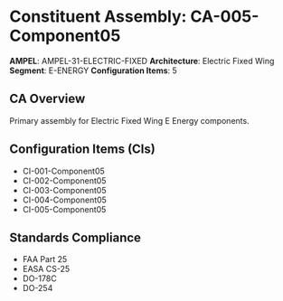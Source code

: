 # Constituent Assembly: CA-005-Component05

**AMPEL**: AMPEL-31-ELECTRIC-FIXED
**Architecture**: Electric Fixed Wing
**Segment**: E-ENERGY
**Configuration Items**: 5

## CA Overview
Primary assembly for Electric Fixed Wing E Energy components.

## Configuration Items (CIs)
- CI-001-Component05
- CI-002-Component05
- CI-003-Component05
- CI-004-Component05
- CI-005-Component05

## Standards Compliance
- FAA Part 25
- EASA CS-25
- DO-178C
- DO-254
